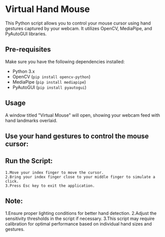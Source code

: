 # Virtual Hand Mouse

This Python script allows you to control your mouse cursor using hand gestures captured by your webcam. It utilizes OpenCV, MediaPipe, and PyAutoGUI libraries.

## Pre-requisites

Make sure you have the following dependencies installed:

- Python 3.x
- OpenCV (`pip install opencv-python`)
- MediaPipe (`pip install mediapipe`)
- PyAutoGUI (`pip install pyautogui`)

## Usage


A window titled "Virtual Mouse" will open, showing your webcam feed with hand landmarks overlaid.

## Use your hand gestures to control the mouse cursor:
## Run the Script:
	1.Move your index finger to move the cursor.
	2.Bring your index finger close to your middle finger to simulate a click.
	3.Press Esc key to exit the application.

## Note:
1.Ensure proper lighting conditions for better hand detection.
2.Adjust the sensitivity thresholds in the script if necessary.
3.This script may require calibration for optimal performance based on individual hand sizes and gestures.

